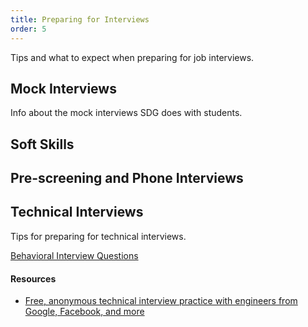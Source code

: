 ```yaml
---
title: Preparing for Interviews
order: 5
---
```


Tips and what to expect when preparing for job interviews.

## Mock Interviews

Info about the mock interviews SDG does with students.

## Soft Skills

## Pre-screening and Phone Interviews

## Technical Interviews

Tips for preparing for technical interviews.

[Behavioral Interview Questions](./assets/behavioral-interview-questions.pdf)

#### Resources

- [Free, anonymous technical interview practice with engineers from Google, Facebook, and more](https://interviewing.io/)
